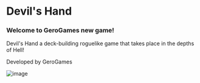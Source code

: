 # Devil's Hand

### Welcome to GeroGames new game!

Devil's Hand a deck-building roguelike game that takes place in the depths of Hell!

Developed by GeroGames

![image](https://user-images.githubusercontent.com/82965181/115597274-61f54900-a2d9-11eb-9e54-97b9d653a5e2.png)


